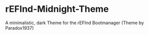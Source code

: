 # rEFInd-Midnight-Theme
A minimalistic, dark Theme for the rEFInd Bootmanager (Theme by Paradox1937)
